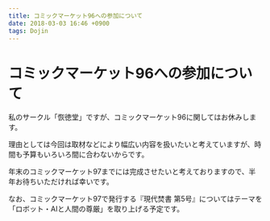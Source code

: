 ```yaml
---
title: コミックマーケット96への参加について
date: 2018-03-03 16:46 +0900
tags: Dojin
---
```


# コミックマーケット96への参加について

私のサークル「恢徳堂」ですが、コミックマーケット96に関してはお休みします。

理由としては今回は取材などにより幅広い内容を扱いたいと考えていますが、時間も予算もいろいろ間に合わないからです。

年末のコミックマーケット97までには完成させたいと考えておりますので、半年お待ちいただければ幸いです。

なお、コミックマーケット97で発行する『現代焚書 第5号』についてはテーマを「ロボット・AIと人間の尊厳」を取り上げる予定です。